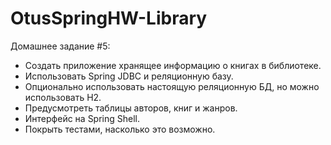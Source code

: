 # OtusSpringHW-Library

Домашнее задание #5:
- Создать приложение хранящее информацию о книгах в библиотеке.
- Использовать Spring JDBC и реляционную базу.
- Опционально использовать настоящую реляционную БД, но можно использовать H2.
- Предусмотреть таблицы авторов, книг и жанров.
- Интерфейс на Spring Shell.
- Покрыть тестами, насколько это возможно.